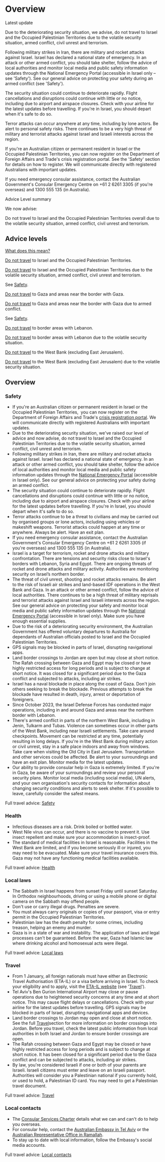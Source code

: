 # Overview

Latest update

Due to the deteriorating security situation, we advise, do not travel to Israel and the Occupied Palestinian Territories due to the volatile security situation, armed conflict, civil unrest and terrorism.  
  
Following military strikes in Iran, there are military and rocket attacks against Israel. Israel has declared a national state of emergency. In an attack or other armed conflict, you should take shelter, follow the advice of local authorities and monitor local media and public safety information updates through the National Emergency Portal (accessible in Israel only – see 'Safety'). See our general advice on protecting your safety during an armed conflict (see 'Safety').  
  
The security situation could continue to deteriorate rapidly. Flight cancellations and disruptions could continue with little or no notice, including due to airport and airspace closures. Check with your airline for the latest updates before travelling. If you're in Israel, you should depart when it's safe to do so.  
  
Terror attacks can occur anywhere at any time, including by lone actors. Be alert to personal safety risks. There continues to be a very high threat of military and terrorist attacks against Israel and Israeli interests across the region.   
  
If you're an Australian citizen or permanent resident in Israel or the Occupied Palestinian Territories, you can now register on the Department of Foreign Affairs and Trade's crisis registration portal. See the 'Safety' section for details on how to register. We will communicate directly with registered Australians with important updates.  
  
If you need emergency consular assistance, contact the Australian Government's Consular Emergency Centre on +61 2 6261 3305 (if you're overseas) and 1300 555 135 (in Australia).

Advice Level summary

We now advise:

Do not travel to Israel and the Occupied Palestinian Territories overall due to the volatile security situation, armed conflict, civil unrest and terrorism.

## Advice levels

[What does this mean?](/before-you-go/travel-advice-explained/)

[Do not travel](https://www.smartraveller.gov.au/consular-services/travel-advice-explained#level4) to Israel and the Occupied Palestinian Territories.

[Do not travel](https://www.smartraveller.gov.au/consular-services/travel-advice-explained#level4) to Israel and the Occupied Palestinian Territories due to the volatile security situation, armed conflict, civil unrest and terrorism.

See [Safety](#safety).

[Do not travel](https://www.smartraveller.gov.au/consular-services/travel-advice-explained#level4) to Gaza and areas near the border with Gaza.

[Do not travel](https://www.smartraveller.gov.au/consular-services/travel-advice-explained#level4) to Gaza and areas near the border with Gaza due to armed conflict.

See [Safety](#safety).

[Do not travel](https://www.smartraveller.gov.au/consular-services/travel-advice-explained#level4) to border areas with Lebanon.

[Do not travel](https://www.smartraveller.gov.au/consular-services/travel-advice-explained#level4) to border areas with Lebanon due to the volatile security situation.

[Do not travel](https://www.smartraveller.gov.au/consular-services/travel-advice-explained#level4) to the West Bank (excluding East Jerusalem).

[Do not travel](https://www.smartraveller.gov.au/consular-services/travel-advice-explained#level4) to the West Bank (excluding East Jerusalem) due to the volatile security situation.

## Overview

### Safety

* If you're an Australian citizen or permanent resident in Israel or the Occupied Palestinian Territories,  you can now register on the Department of Foreign Affairs and Trade's [crisis registration portal](https://crisis.dfat.gov.au). We will communicate directly with registered Australians with important updates.
* Due to the deteriorating security situation, we've raised our level of advice and now advise, do not travel to Israel and the Occupied Palestinian Territories due to the volatile security situation, armed conflict, civil unrest and terrorism.
* Following military strikes in Iran, there are military and rocket attacks against Israel. Israel has declared a national state of emergency. In an attack or other armed conflict, you should take shelter, follow the advice of local authorities and monitor local media and public safety information updates through the [National Emergency Portal](https://www.oref.org.il/en) (accessible in Israel only). See our general advice on protecting your safety during an armed conflict.
* The security situation could continue to deteriorate rapidly. Flight cancellations and disruptions could continue with little or no notice, including due to airport and airspace closures. Check with your airline for the latest updates before travelling. If you're in Israel, you should depart when it's safe to do so.
* Terror attacks continue to be a threat to civilians and may be carried out by organised groups or lone actors, including using vehicles or makeshift weapons. Terrorist attacks could happen at any time or anywhere. Always be alert. Have an exit plan.
* If you need emergency consular assistance, contact the Australian Government's Consular Emergency Centre on +61 2 6261 3305 (if you're overseas) and 1300 555 135 (in Australia).
* Israel is a target for terrorism, rocket and drone attacks and military confrontation. There are tensions and security risks close to Israel's borders with Lebanon, Syria and Egypt. There are ongoing threats of rocket and drone attacks and military activity. Authorities are monitoring security on Israel’s northern border.
* The threat of civil unrest, shooting and rocket attacks remains. Be alert to the risk of Israeli air strikes and land-based IDF operations in the West Bank and Gaza. In an attack or other armed conflict, follow the advice of local authorities. There continues to be a high threat of military reprisals and terrorist attacks against Israel and Israeli interests across the region. See our general advice on protecting your safety and monitor local media and public safety information updates through the [National Emergency Portal](https://www.oref.org.il/en) (accessible in Israel only). Make sure you have enough essential supplies.
* Due to the risk of a deteriorating security environment, the Australian Government has offered voluntary departures to Australia for dependants of Australian officials posted to Israel and the Occupied Palestinian Territories.
* GPS signals may be blocked in parts of Israel, disrupting navigational apps.
* Land border crossings to Jordan are open but may close at short notice. The Rafah crossing between Gaza and Egypt may be closed or have highly restricted access for long periods and is subject to change at short notice. It was closed for a significant period due to the Gaza conflict and subjected to attacks, including air strikes.
* Israel has a naval blockade in place along the coast of Gaza. Don't join others seeking to break the blockade. Previous attempts to break the blockade have resulted in death, injury, arrest or deportation of foreigners.
* Since October 2023, the Israel Defense Forces has conducted major operations, including in and around Gaza and areas near the northern border with Lebanon.
* There's armed conflict in parts of the northern West Bank, including in Jenin, Tulkarm and Tubas. Violence can sometimes occur in other parts of the West Bank, including near Israeli settlements. Take care around checkpoints. Movement can be restricted at any time, potentially resulting in long delays. If you're in the West Bank during military action or civil unrest, stay in a safe place indoors and away from windows. Take care when visiting the Old City in East Jerusalem. Transportation and other services could be affected. Be alert to your surroundings and have an exit plan. Monitor media for the latest updates.
* Our ability to provide consular help in Gaza is extremely limited. If you're in Gaza, be aware of your surroundings and review your personal security plans. Monitor local media (including social media), UN alerts, and your own organisation's security contacts for information about changing security conditions and alerts to seek shelter. If it's possible to leave, carefully consider the safest means.

Full travel advice: [Safety](#safety)

### Health

* Infectious diseases are a risk. Drink boiled or bottled water.
* West Nile virus can occur, and there is no vaccine to prevent it. Use insect repellent and make sure your accommodation is insect-proof.
* The standard of medical facilities in Israel is reasonable. Facilities in the West Bank are limited, and if you become seriously ill or injured, you may need to be evacuated. Make sure your travel insurance covers this. Gaza may not have any functioning medical facilities available.

Full travel advice: [Health](#health)

### Local laws

* The Sabbath in Israel happens from sunset Friday until sunset Saturday. In Orthodox neighbourhoods, driving or using a mobile phone or digital camera on the Sabbath may offend people.
* Don't use or carry illegal drugs. Penalties are severe.
* You must always carry originals or copies of your passport, visa or entry permit in the Occupied Palestinian Territories.
* Palestinian law has the death penalty for some crimes, including treason, helping an enemy and murder.
* Gaza is in a state of war and instability. The application of laws and legal processes can't be guaranteed. Before the war, Gaza had Islamic law where drinking alcohol and homosexual acts were illegal.

Full travel advice: [Local laws](#local-laws)

### Travel

* From 1 January, all foreign nationals must have either an Electronic Travel Authorisation (ETA-IL) or a visa before arriving in Israel. To check your eligibility and to apply, visit the [ETA-IL website](https://israel-entry.piba.gov.il/) (see '[Travel](https://www.smartraveller.gov.au/destinations/middle-east/israel-and-occupied-palestinian-territories#travel)').
* Tel Aviv's Ben Gurion International Airport may close or pause operations due to heightened security concerns at any time and at short notice. This may cause flight delays or cancellations. Check with your airline for the latest updates before travelling. GPS signals may be blocked in parts of Israel, disrupting navigational apps and devices.
* Land border crossings to Jordan may open and close at short notice. See the full [Travel](https://www.smartraveller.gov.au/destinations/middle-east/israel-and-occupied-palestinian-territories#travel)section for more information on border crossings into Jordan. Before you travel, check the latest public information from local authorities in both Israel and Jordan to ensure border crossings are open.
* The Rafah crossing between Gaza and Egypt may be closed or have highly restricted access for long periods and is subject to change at short notice. It has been closed for a significant period due to the Gaza conflict and can be subjected to attacks, including air strikes.
* By law, you're considered Israeli if one or both of your parents are Israeli. Israeli citizens must enter and leave on an Israeli passport. Authorities will consider you a Palestinian national if you currently hold, or used to hold, a Palestinian ID card. You may need to get a Palestinian travel document.

Full travel advice: [Travel](#travel)

### Local contacts

* The [Consular Services Charter](/consular-services/consular-services-charter "Consular Services Charter") details what we can and can't do to help you overseas.
* For consular help, contact the [Australian Embassy in Tel Aviv](https://israel.embassy.gov.au/) or the [Australian Representative Office in Ramallah](https://ramallah.mission.gov.au/).
* To stay up to date with local information, follow the Embassy's social media accounts.

Full travel advice: [Local contacts](#local-contacts)